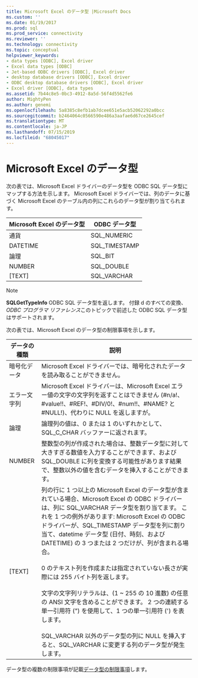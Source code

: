 ```yaml
---
title: Microsoft Excel のデータ型 |Microsoft Docs
ms.custom: ''
ms.date: 01/19/2017
ms.prod: sql
ms.prod_service: connectivity
ms.reviewer: ''
ms.technology: connectivity
ms.topic: conceptual
helpviewer_keywords:
- data types [ODBC], Excel driver
- Excel data types [ODBC]
- Jet-based ODBC drivers [ODBC], Excel driver
- desktop database drivers [ODBC], Excel driver
- ODBC desktop database drivers [ODBC], Excel driver
- Excel driver [ODBC], data types
ms.assetid: 7b44c8e5-0bc3-4912-8a5d-56f4d5562fe6
author: MightyPen
ms.author: genemi
ms.openlocfilehash: 5a8385c8efb1ab7dcee651e5acb52062292a0bcc
ms.sourcegitcommit: b2464064c0566590e486a3aafae6d67ce2645cef
ms.translationtype: MT
ms.contentlocale: ja-JP
ms.lasthandoff: 07/15/2019
ms.locfileid: "68045017"
---
```

# <a name="microsoft-excel-data-types"></a>Microsoft Excel のデータ型
次の表では、Microsoft Excel ドライバーのデータ型を ODBC SQL データ型にマップする方法を示します。 Microsoft Excel ドライバーでは、列のデータに基づく Microsoft Excel のテーブル内の列にこれらのデータ型が割り当てられます。  
  
|Microsoft Excel のデータ型|ODBC データ型|  
|-------------------------------|--------------------|  
|通貨|SQL_NUMERIC|  
|DATETIME|SQL_TIMESTAMP|  
|論理|SQL_BIT|  
|NUMBER|SQL_DOUBLE|  
|[TEXT]|SQL_VARCHAR|  
  
> [!NOTE]  
>  **SQLGetTypeInfo** ODBC SQL データ型を返します。 付録 d のすべての変換、 *ODBC プログラマ リファレンス*このトピックで前述した ODBC SQL データ型はサポートされます。  
  
 次の表では、Microsoft Excel のデータ型の制限事項を示します。  
  
|データの種類|説明|  
|---------------|-----------------|  
|暗号化データ|Microsoft Excel ドライバーでは、暗号化されたデータを読み取ることができません。|  
|エラー文字列|Microsoft Excel ドライバーは、Microsoft Excel エラー値の文字の文字列を返すことはできません (#n/a!、#value!!、#REF!、#DIV/0!、#num!!、#NAME? と #NULL!)、代わりに NULL を返しますが。|  
|論理|論理列の値は、0 または 1 のいずれかとして、SQL_C_CHAR バッファーに返されます。|  
|NUMBER|整数型の列が作成された場合は、整数データ型に対して大きすぎる数値を入力することができます、および SQL_DOUBLE に列を変換する可能性があります結果で、整数以外の値を含むデータを挿入することができます。|  
|[TEXT]|列の行に 1 つ以上の Microsoft Excel のデータ型が含まれている場合、Microsoft Excel の ODBC ドライバーは、列に SQL_VARCHAR データ型を割り当てます。 これを 1 つの例外があります: Microsoft Excel の ODBC ドライバーが、SQL_TIMESTAMP データ型を列に割り当て、datetime データ型 (日付、時刻、および DATETIME) の 3 つまたは 2 つだけが、列が含まれる場合。<br /><br /> 0 のテキスト列を作成または指定されていない長さが実際には 255 バイト列を返します。<br /><br /> 文字の文字列リテラルは、(1 ~ 255 の 10 進数) の任意の ANSI 文字を含めることができます。 2 つの連続する単一引用符 (") を使用して、1 つの単一引用符 (') を表します。<br /><br /> SQL_VARCHAR 以外のデータ型の列に NULL を挿入すると、SQL_VARCHAR に変更する列のデータ型が発生します。|  
  
 データ型の複数の制限事項が記載[データ型の制限事項](../../odbc/microsoft/data-type-limitations.md)します。
